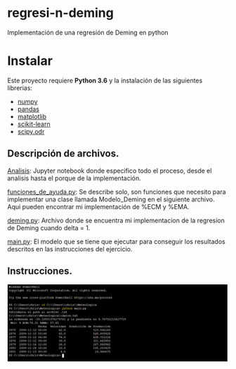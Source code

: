 # regresi-n-deming
Implementación de una regresión de Deming en python


# Instalar

Este proyecto requiere **Python 3.6** y la instalación de las siguientes librerias:

- [numpy](http://www.numpy.org/)
- [pandas](http://pandas.pydata.org)
- [matplotlib](http://matplotlib.org/)
- [scikit-learn](http://scikit-learn.org/stable/)
- [scipy.odr](https://docs.scipy.org/doc/scipy/reference/odr.html)


## Descripción de archivos.

[Analisis](https://github.com/chrismartinezb/regresi-n-deming/blob/master/Analisis.ipynb): Jupyter notebook donde especifico todo el proceso, desde el analisis hasta el porque de la implementación.

[funciones_de_ayuda.py](https://github.com/chrismartinezb/regresi-n-deming/blob/master/funciones_de_ayuda.py): Se describe solo, son funciones que necesito para implementar una clase llamada Modelo_Deming en el siguiente archivo. Aqui pueden encontrar mi implementación de %ECM y %EMA.

[deming.py](https://github.com/chrismartinezb/regresi-n-deming/blob/master/deming.py): Archivo donde se encuentra mi implementacion de la regresion de Deming cuando delta = 1. 

[main.py](https://github.com/chrismartinezb/regresi-n-deming/blob/master/main.py): El modelo que se tiene que ejecutar para conseguir los resultados descritos en las instrucciones del ejercicio.


## Instrucciones.

![Screenshot](inst.png)
